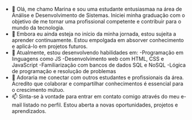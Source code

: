 - 👋 Olá, me chamo Marina e sou uma estudante entusiasmaa na área de Análise e Desenvolvimento de Sistemas.
  Iniciei minha graduação com o objetivo de me tornar uma profissional competente e contribuir para o mundo da tecnologia.
- 👀 Embora eu ainda esteja no início da minha jornada, estou sujeita a aprender continuamente.
  Estou empolgada em absorver conhecimento e aplicá-lo em projetos futuros.
- 🌱 Atualmente, estou desenvolvendo habilidades em:
-Programação em linguagens como JS
-Desenvolvimento web com HTML, CSS e JavaScript
-Familiarização com bancos de dados SQL e NoSQL
-Lógica de programação e resolução de problemas
- 💞️ Adoraria me conectar com outros estudantes e profissionais da área.
  Acredito que colaborar e compartilhar conhecimentos é essencial para o crescimento mútuo.
- 📫 Sinta-se à vontade para entrar em contato comigo através do meu e-mail listado no perfil.
   Estou aberta a novas oportunidades, projetos e aprendizados.

<!---
marinanunesc/marinanunesc is a ✨ special ✨ repository because its `README.md` (this file) appears on your GitHub profile.
You can click the Preview link to take a look at your changes.
--->
